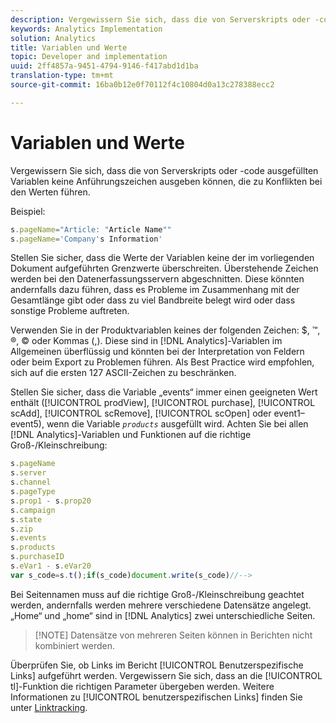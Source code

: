 ```yaml
---
description: Vergewissern Sie sich, dass die von Serverskripts oder -code ausgefüllten Variablen keine Anführungszeichen ausgeben können, die zu Konflikten bei den Werten führen.
keywords: Analytics Implementation
solution: Analytics
title: Variablen und Werte
topic: Developer and implementation
uuid: 2ff4857a-9451-4794-9146-f417abd1d1ba
translation-type: tm+mt
source-git-commit: 16ba0b12e0f70112f4c10804d0a13c278388ecc2

---
```



# Variablen und Werte

Vergewissern Sie sich, dass die von Serverskripts oder -code ausgefüllten Variablen keine Anführungszeichen ausgeben können, die zu Konflikten bei den Werten führen.

Beispiel:

```js
s.pageName="Article: "Article Name"" 
s.pageName='Company's Information' 
```

Stellen Sie sicher, dass die Werte der Variablen keine der im vorliegenden Dokument aufgeführten Grenzwerte überschreiten. Überstehende Zeichen werden bei den Datenerfassungsservern abgeschnitten. Diese könnten andernfalls dazu führen, dass es Probleme im Zusammenhang mit der Gesamtlänge gibt oder dass zu viel Bandbreite belegt wird oder dass sonstige Probleme auftreten.

Verwenden Sie in der Produktvariablen keines der folgenden Zeichen: $, ™, ®, © oder Kommas (,). Diese sind in [!DNL Analytics]-Variablen im Allgemeinen überflüssig und könnten bei der Interpretation von Feldern oder beim Export zu Problemen führen. Als Best Practice wird empfohlen, sich auf die ersten 127 ASCII-Zeichen zu beschränken.

Stellen Sie sicher, dass die Variable „events“ immer einen geeigneten Wert enthält ([!UICONTROL prodView], [!UICONTROL purchase], [!UICONTROL scAdd], [!UICONTROL scRemove], [!UICONTROL scOpen] oder event1–event5), wenn die Variable *`products`* ausgefüllt wird. Achten Sie bei allen [!DNL Analytics]-Variablen und Funktionen auf die richtige Groß-/Kleinschreibung:

```js
s.pageName 
s.server 
s.channel 
s.pageType 
s.prop1 - s.prop20 
s.campaign 
s.state 
s.zip 
s.events 
s.products 
s.purchaseID 
s.eVar1 - s.eVar20 
var s_code=s.t();if(s_code)document.write(s_code)//--> 
```

Bei Seitennamen muss auf die richtige Groß-/Kleinschreibung geachtet werden, andernfalls werden mehrere verschiedene Datensätze angelegt. „Home“ und „home“ sind in [!DNL Analytics] zwei unterschiedliche Seiten.

> [!NOTE] Datensätze von mehreren Seiten können in Berichten nicht kombiniert werden.

Überprüfen Sie, ob Links im Bericht [!UICONTROL Benutzerspezifische Links] aufgeführt werden. Vergewissern Sie sich, dass an die [!UICONTROL tl]-Funktion die richtigen Parameter übergeben werden. Weitere Informationen zu [!UICONTROL benutzerspezifischen Links] finden Sie unter [Linktracking](/help/implement/js-implementation/function-tl.md).

